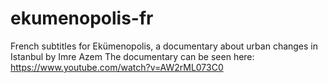 ekumenopolis-fr
===============

French subtitles for Ekümenopolis, a documentary about urban changes in Istanbul by Imre Azem
The documentary can be seen here: https://www.youtube.com/watch?v=AW2rML073C0
